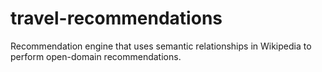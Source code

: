 travel-recommendations
======================

Recommendation engine that uses semantic relationships in Wikipedia to perform open-domain recommendations.
